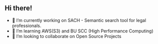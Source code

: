 ## Hi there!

- 🔭 I’m currently working on SACH - Semantic search tool for legal professionals. 
- 🌱 I’m learning AWS(S3) and BU SCC (High Performance Computing)
- 👯 I’m looking to collaborate on Open Source Projects 

